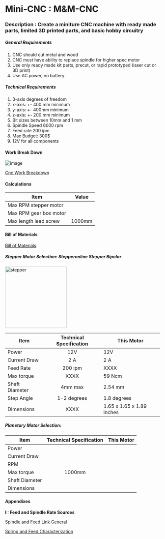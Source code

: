 # Mini-CNC : M&M-CNC

### Description : Create a miniture CNC machine with ready made parts, limited 3D printed parts, and basic hobby circuitry 

##### General Requirements 

1. CNC should cut metal and wood
2. CNC must have ability to replace spindle for higher spec motor
3. Use only ready made kit parts, precut, or rapid prototyped (laser cut or 3D print) 
4. Use AC power, no battery

##### Technical Requirements 

1. 3-axis degrees of freedom 
2. x-axis: +- 400 mm minimum 
3. y-axis: +- 400mm minimum
4. z-axis: +- 200 mm minimum 
5. Bit sizes between 10mm and 1 mm 
6. Spindle Speed 6000 rpm
7. Feed rate 200 ipm 
8. Max Budget: 300$ 
9. 12V for all components

#### Work Break Down
![image](https://user-images.githubusercontent.com/33789192/198336130-44954e44-8490-4b33-a3fe-6c73970693aa.png)

[Cnc Work Breakdown](https://app.diagrams.net/#G1-pGSj6zrlPf-V_P4YyosqtA9TX-E5aWt)

#### Calculations 

| Item        | Value           |
| ------------- |:-------------:|
| Max RPM stepper motor     | |
| Max RPM gear box motor     | |
| Max length lead screw | 1000mm |

#### Bill of Materials 

[Bill of Materials](https://docs.google.com/spreadsheets/d/18Q-QuPedNc3dOqKtJqhoTGTPmJNXPU0npuWzOIBIFFE/edit#gid=0)

##### Stepper Motor Selection: Stepperonline Stepper Bipolar


<img src="https://user-images.githubusercontent.com/33789192/198341589-e13d15b4-a93b-46d1-b018-3b0971e8bda6.png" alt="stepper" style="width:200px;height:200px;">

| Item        | Technical Specification           | This Motor |
| ------------- |:-------------:|---|
| Power    | 12V | 12V |
| Current Draw | 2 A | 2 A |
| Feed Rate    | 200 ipm | XXXX |
| Max torque| XXXX | 59 Ncm |
| Shaft Diameter | 4mm max | 2.54 mm |
| Step Angle | 1-2 degrees| 1.8 degrees|
| Dimensions | XXXX | 1.65 x 1.65 x 1.89 inches | 

##### Planetary Motor Selection: 
| Item        | Technical Specification           | This Motor |
| ------------- |:-------------:|---|
| Power    | | |
| Current Draw | | |
| RPM     | | |
| Max torque| 1000mm | |
| Shaft Diameter | | |
| Dimensions | | | 

#### Appendixes 

**I : Feed and Spindle Rate Sources**

[Spindle and Feed Link General](https://martinsupply.com/cnc-machining-understanding-feeds-speeds/)

[Spring and Feed Characterization](https://www.cncci.com/post/understand-spindle-speed-limiting-on-turning-centers#:~:text=The%20spindle%20range%20surprise&text=The%20low%20range%20runs%20from,automatically%20limited%20to%202%2C000%20rpm.)

